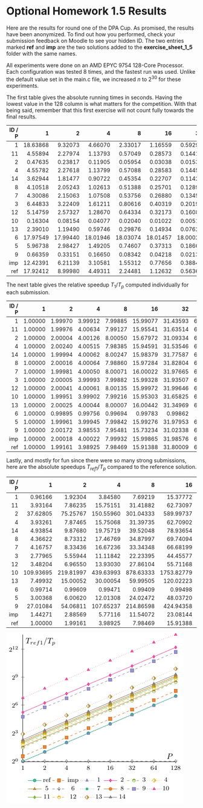 # Optional Homework 1.5 Results

Here are the results for round one of the DPA Cup. As promised, the results have been anonymized. To find out how you performed, check your submission feedback on Moodle to see your hidden ID. The two entries marked **ref** and **imp** are the two solutions added to the __exercise_sheet_1_5__ folder with the same names.

All experiments were done on an AMD EPYC 9754 128-Core Processor. Each configuration was tested $8$ times, and the fastest run was used. Unlike the default value set in the main.c file, we increased $n$ to $2^{30}$ for these experiments.

The first table gives the absolute running times in seconds. Having the lowest value in the 128 column is what matters for the competition. With that being said, remember that this first exercise will not count fully towards the final results.

| ID / P | 1 | 2 | 4 | 8 | 16 | 32 | 64 | 128 |
| -: | -: | -: | -: | -: | -: | -: | -: | -: |
| 1 | 18.63868 | 9.32073 | 4.66070 | 2.33017 | 1.16559 | 0.59291 | 0.29599 | 0.14750 |
| 11 | 4.55894 | 2.27974 | 1.13793 | 0.57049 | 0.28573 | 0.14411 | 0.07220 | 0.03630 |
| 2 | 0.47635 | 0.23817 | 0.11905 | 0.05954 | 0.03038 | 0.01532 | 0.00767 | 0.00385 |
| 4 | 4.55782 | 2.27618 | 1.13799 | 0.57088 | 0.28583 | 0.14453 | 0.07228 | 0.03637 |
| 14 | 3.62944 | 1.81477 | 0.90722 | 0.45354 | 0.22707 | 0.11422 | 0.05714 | 0.02861 |
| 8 | 4.10518 | 2.05243 | 1.02613 | 0.51388 | 0.25701 | 0.12898 | 0.06458 | 0.03243 |
| 7 | 4.30086 | 2.15063 | 1.07508 | 0.53756 | 0.26880 | 0.13450 | 0.06727 | 0.03365 |
| 3 | 6.44833 | 3.22409 | 1.61211 | 0.80616 | 0.40319 | 0.20192 | 0.10100 | 0.05051 |
| 12 | 5.14759 | 2.57327 | 1.28670 | 0.64334 | 0.32173 | 0.16088 | 0.08048 | 0.04030 |
| 10 | 0.16304 | 0.08154 | 0.04077 | 0.02040 | 0.01022 | 0.00515 | 0.00266 | 0.00150 |
| 13 | 2.39010 | 1.19490 | 0.59746 | 0.29876 | 0.14934 | 0.07624 | 0.03798 | 0.01889 |
| 6 | 17.97549 | 17.99440 | 18.01946 | 18.03074 | 18.01457 | 18.00028 | 17.99351 | 17.99110 |
| 5 | 5.96738 | 2.98427 | 1.49205 | 0.74607 | 0.37313 | 0.18660 | 0.09335 | 0.04672 |
| 9 | 0.66359 | 0.33151 | 0.16650 | 0.08342 | 0.04218 | 0.02139 | 0.01074 | 0.00540 |
| imp | 12.42391 | 6.21139 | 3.10581 | 1.55312 | 0.77656 | 0.38842 | 0.19424 | 0.09716 |
| ref | 17.92412 | 8.99980 | 4.49311 | 2.24481 | 1.12632 | 0.56365 | 0.28260 | 0.14182 |


The next table gives the relative speedup $T_1 / T_p$ computed individually for each submission.

| ID / P | 1 | 2 | 4 | 8 | 16 | 32 | 64 | 128 |
| -: | -: | -: | -: | -: | -: | -: | -: | -: |
| 1 | 1.00000 | 1.99970 | 3.99912 | 7.99885 | 15.99077 | 31.43593 | 62.97064 | 126.36393 |
| 11 | 1.00000 | 1.99976 | 4.00634 | 7.99127 | 15.95541 | 31.63514 | 63.14321 | 125.59063 |
| 2 | 1.00000 | 2.00004 | 4.00126 | 8.00050 | 15.67972 | 31.09334 | 62.10561 | 123.72727 |
| 4 | 1.00000 | 2.00240 | 4.00515 | 7.98385 | 15.94591 | 31.53546 | 63.05783 | 125.31812 |
| 14 | 1.00000 | 1.99994 | 4.00062 | 8.00247 | 15.98379 | 31.77587 | 63.51838 | 126.85914 |
| 8 | 1.00000 | 2.00016 | 4.00064 | 7.98860 | 15.97284 | 31.82804 | 63.56736 | 126.58588 |
| 7 | 1.00000 | 1.99981 | 4.00050 | 8.00071 | 16.00022 | 31.97665 | 63.93429 | 127.81159 |
| 3 | 1.00000 | 2.00005 | 3.99993 | 7.99882 | 15.99328 | 31.93507 | 63.84485 | 127.66442 |
| 12 | 1.00000 | 2.00041 | 4.00061 | 8.00135 | 15.99972 | 31.99646 | 63.96111 | 127.73176 |
| 10 | 1.00000 | 1.99951 | 3.99902 | 7.99216 | 15.95303 | 31.65825 | 61.29323 | 108.69333 |
| 13 | 1.00000 | 2.00025 | 4.00044 | 8.00007 | 16.00442 | 31.34969 | 62.93049 | 126.52726 |
| 6 | 1.00000 | 0.99895 | 0.99756 | 0.99694 | 0.99783 | 0.99862 | 0.99900 | 0.99913 |
| 5 | 1.00000 | 1.99961 | 3.99945 | 7.99842 | 15.99276 | 31.97953 | 63.92480 | 127.72646 |
| 9 | 1.00000 | 2.00172 | 3.98553 | 7.95481 | 15.73234 | 31.02338 | 61.78678 | 122.88704 |
| imp | 1.00000 | 2.00018 | 4.00022 | 7.99932 | 15.99865 | 31.98576 | 63.96165 | 127.87063 |
| ref | 1.00000 | 1.99161 | 3.98925 | 7.98469 | 15.91388 | 31.80009 | 63.42576 | 126.38641 |

Lastly, and mostly for fun since there were so many strong submissions, here are the absolute speedups $T_{ref 1} / T_p$ compared to the reference solution.

| ID / P | 1 | 2 | 4 | 8 | 16 | 32 | 64 | 128 |
| -: | -: | -: | -: | -: | -: | -: | -: | -: |
| 1 | 0.96166 | 1.92304 | 3.84580 | 7.69219 | 15.37772 | 30.23076 | 60.55651 | 121.51946 |
| 11 | 3.93164 | 7.86235 | 15.75151 | 31.41882 | 62.73097 | 124.37804 | 248.25651 | 493.77741 |
| 2 | 37.62805 | 75.25767 | 150.55960 | 301.04333 | 589.99737 | 1169.98172 | 2336.91265 | 4655.61558 |
| 4 | 3.93261 | 7.87465 | 15.75068 | 31.39735 | 62.70902 | 124.01661 | 247.98174 | 492.82706 |
| 14 | 4.93854 | 9.87680 | 19.75719 | 39.52048 | 78.93654 | 156.92628 | 313.68778 | 626.49843 |
| 8 | 4.36622 | 8.73312 | 17.46769 | 34.87997 | 69.74094 | 138.96821 | 277.54909 | 552.70182 |
| 7 | 4.16757 | 8.33436 | 16.67236 | 33.34348 | 66.68199 | 133.26483 | 266.45042 | 532.66330 |
| 3 | 2.77965 | 5.55944 | 11.11842 | 22.23395 | 44.45577 | 88.76842 | 177.46653 | 354.86280 |
| 12 | 3.48204 | 6.96550 | 13.93030 | 27.86104 | 55.71168 | 111.41298 | 222.71521 | 444.76725 |
| 10 | 109.93695 | 219.81997 | 439.63993 | 878.63333 | 1753.82779 | 3480.41165 | 6738.39098 | 11949.41333 |
| 13 | 7.49932 | 15.00052 | 30.00054 | 59.99505 | 120.02223 | 235.10126 | 471.93576 | 948.86818 |
| 6 | 0.99714 | 0.99609 | 0.99471 | 0.99409 | 0.99498 | 0.99577 | 0.99614 | 0.99628 |
| 5 | 3.00368 | 6.00620 | 12.01308 | 24.02472 | 48.03720 | 96.05638 | 192.00986 | 383.64983 |
| 9 | 27.01084 | 54.06811 | 107.65237 | 214.86598 | 424.94358 | 837.96727 | 1668.91248 | 3319.28148 |
| imp | 1.44271 | 2.88569 | 5.77116 | 11.54072 | 23.08144 | 46.14623 | 92.27821 | 184.48044 |
| ref | 1.00000 | 1.99161 | 3.98925 | 7.98469 | 15.91388 | 31.80009 | 63.42576 | 126.38641 |

![results](tex/plot.png)
